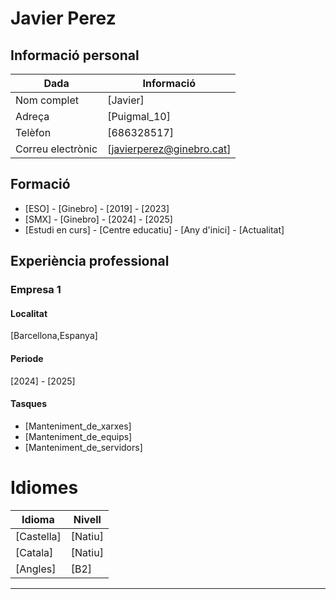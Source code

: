 # Javier Perez

## Informació personal

| Dada          | Informació |
|--------------|------------|
| Nom complet  | [Javier] |
| Adreça       | [Puigmal_10] |
| Telèfon      | [686328517] |
| Correu electrònic | [javierperez@ginebro.cat] |

## Formació

- [ESO] - [Ginebro] - [2019] - [2023]
- [SMX] - [Ginebro] - [2024] - [2025]
- [Estudi en curs] - [Centre educatiu] - [Any d'inici] - [Actualitat]

## Experiència professional

### Empresa 1

#### Localitat
[Barcellona,Espanya]

#### Periode
[2024] - [2025]

#### Tasques
- [Manteniment_de_xarxes]
- [Manteniment_de_equips]
- [Manteniment_de_servidors]


# Idiomes

| Idioma  | Nivell |
|---------|--------|
| [Castella] | [Natiu] |
| [Catala] | [Natiu] |
| [Angles] | [B2] |

---